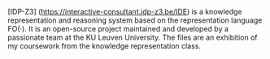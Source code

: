 [IDP-Z3] (https://interactive-consultant.idp-z3.be/IDE) is a knowledge representation and reasoning system based on the representation language FO(·). It is an open-source project maintained and developed by a passionate team at the KU Leuven University.
The files are an exhibition of my coursework from the knowledge representation class.
